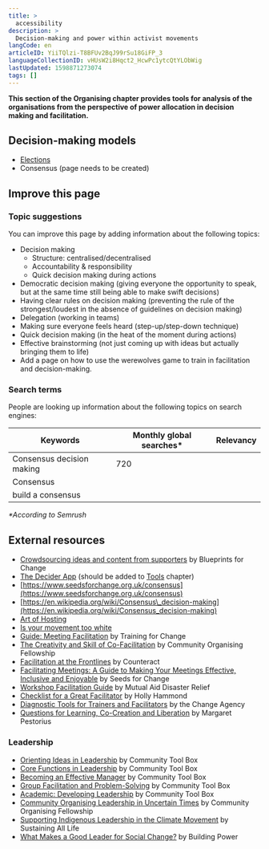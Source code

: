 ```yaml
---
title: >
  accessibility
description: >
  Decision-making and power within activist movements
langCode: en
articleID: YiiTQlzi-T8BFUv2BqJ99rSu18GiFP_3
languageCollectionID: vHUsW2i8Hqct2_HcwPc1ytcQtYLObWig
lastUpdated: 1598871273074
tags: []
---
```


**This section of the Organising chapter provides tools for analysis of the organisations from the perspective of power allocation in decision making and facilitation.**

## Decision-making models

-   [Elections](/organising/frameworks/elections)
-   Consensus (page needs to be created)

## Improve this page

### Topic suggestions

You can improve this page by adding information about the following topics:

-   Decision making  
    -   Structure: centralised/decentralised
    -   Accountability & responsibility
    -   Quick decision making during actions
-   Democratic decision making (giving everyone the opportunity to speak, but at the same time still being able to make swift decisions)
-   Having clear rules on decision making (preventing the rule of the strongest/loudest in the absence of guidelines on decision making)
-   Delegation (working in teams)
-   Making sure everyone feels heard (step-up/step-down technique)
-   Quick decision making (in the heat of the moment during actions)
-   Effective brainstorming (not just coming up with ideas but actually bringing them to life)
-   Add a page on how to use the werewolves game to train in facilitation and decision-making.

### S**earch terms**

People are looking up information about the following topics on search engines:

<div><table><thead><tr><th>Keywords</th><th>Monthly global searches*</th><th>Relevancy</th></tr></thead><tbody><tr><td>Consensus decision making</td><td>720</td><td></td></tr><tr><td>Consensus</td><td></td><td></td></tr><tr><td>build a consensus</td><td></td><td></td></tr></tbody></table></div>

_\*According to Semrush_

## **External resources**

-   [Crowdsourcing ideas and content from supporters](https://blueprintsfc.org/guide/crowdsourcing-ideas-and-content-from-supporters/) by Blueprints for Change
-   [The Decider App](https://thedecider.app/) (should be added to [Tools](/tools) chapter)
-   [https://www.seedsforchange.org.uk/consensus](https://www.seedsforchange.org.uk/consensus)
-   [https://en.wikipedia.org/wiki/Consensus\_decision-making](https://en.wikipedia.org/wiki/Consensus_decision-making)
-   [Art of Hosting](/organising/decisions-and-power/art_of_hosting)
-   [Is your movement too white](/organising/decisions-and-power/poc_inclusion)
-   [Guide: Meeting Facilitation](https://www.trainingforchange.org/training_tools/meeting-facilitation-the-no-magic-method/) by Training for Change
-   [The Creativity and Skill of Co-Facilitation](https://commonslibrary.org/the-creativity-and-skill-of-co-facilitation/) by Community Organising Fellowship
-   [Facilitation at the Frontlines](https://commonslibrary.org/facilitation-at-the-frontlines/) by Counteract
-   [Facilitating Meetings: A Guide to Making Your Meetings Effective, Inclusive and Enjoyable](https://commonslibrary.org/facilitating-meetings-a-guide-to-making-your-meetings-effective-inclusive-and-enjoyable/) by Seeds for Change
-   [Workshop Facilitation Guide](https://commonslibrary.org/mutual-aid-disaster-relief-workshop-facilitation-guide/) by Mutual Aid Disaster Relief
-   [Checklist for a Great Facilitator](https://commonslibrary.org/checklist-for-a-great-facilitator/) by Holly Hammond
-   [Diagnostic Tools for Trainers and Facilitators](https://commonslibrary.org/diagnostic-tools-for-trainers-and-facilitators/) by the Change Agency
-   [Questions for Learning, Co-Creation and Liberation](https://commonslibrary.org/questioning-for-learning-co-creation-and-liberation/) by Margaret Pestorius

### **Leadership**

-   [Orienting Ideas in Leadership](https://ctb.ku.edu/en/table-of-contents/leadership/leadership-ideas) by Community Tool Box
-   [Core Functions in Leadership](https://ctb.ku.edu/en/table-of-contents/leadership/leadership-functions) by Community Tool Box
-   [Becoming an Effective Manager](https://ctb.ku.edu/en/table-of-contents/leadership/effective-manager) by Community Tool Box
-   [Group Facilitation and Problem-Solving](https://ctb.ku.edu/en/table-of-contents/leadership/group-facilitation) by Community Tool Box
-   [Academic: Developing Leadership](https://ctb.ku.edu/en/best-change-processes/developing-leadership/overview) by Community Tool Box
-   [Community Organising Leadership in Uncertain Times](https://commonslibrary.org/community-organising-leadership-in-uncertain-times/) by Community Organising Fellowship
-   [Supporting Indigenous Leadership in the Climate Movement](https://commonslibrary.org/supporting-indigenous-leadership-in-the-climate-movement/) by Sustaining All Life
-   [What Makes a Good Leader for Social Change?](https://commonslibrary.org/what-makes-a-good-leader-for-social-change/) by Building Power